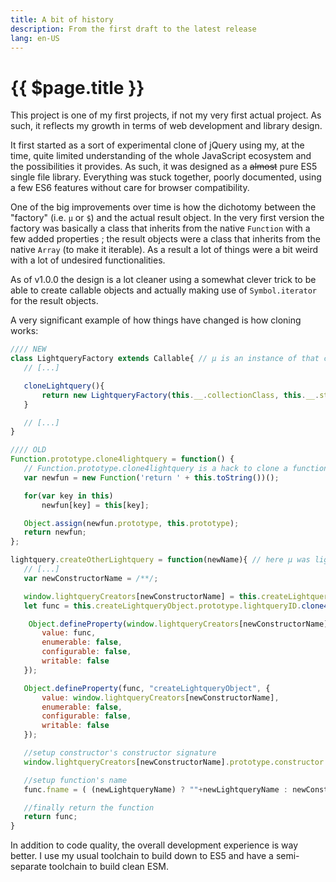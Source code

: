 ```yaml
---
title: A bit of history
description: From the first draft to the latest release
lang: en-US
---
```

# {{ $page.title }}

This project is one of my first projects, if not my very first actual project.
As such, it reflects my growth in terms of web development and library design.

It first started as a sort of experimental clone of jQuery using my, at the time, quite limited understanding of the whole
JavaScript ecosystem and the possibilities it provides. As such, it was designed as a ~~almost~~ pure ES5 single file library.
Everything was stuck together, poorly documented, using a few ES6 features without care for browser compatibility.

One of the big improvements over time is how the dichotomy between the "factory" (i.e. `µ` or `$`) and the actual result object.
In the very first version the factory was basically a class that inherits from the native `Function` with a few added properties ;
the result objects were a class that inherits from the native `Array` (to make it iterable). As a result a lot of things were
a bit weird with a lot of undesired functionalities.

As of v1.0.0 the design is a lot cleaner using a somewhat clever trick to be able to create callable objects and actually
 making use of `Symbol.iterator` for the result objects.
 
 A very significant example of how things have changed is how cloning works:
 
 ```javascript
//// NEW
class LightqueryFactory extends Callable{ // µ is an instance of that class
    // [...]

    cloneLightquery(){
	    return new LightqueryFactory(this.__.collectionClass, this.__.strictMode);
    }

    // [...]
}

//// OLD
Function.prototype.clone4lightquery = function() {
    // Function.prototype.clone4lightquery is a hack to clone a function properly
    var newfun = new Function('return ' + this.toString())();

    for(var key in this)
        newfun[key] = this[key];

    Object.assign(newfun.prototype, this.prototype);
    return newfun;
};

lightquery.createOtherLightquery = function(newName){ // here µ was lightquery
    // [...]
    var newConstructorName = /**/;

    window.lightqueryCreators[newConstructorName] = this.createLightqueryObject.clone4lightquery();
    let func = this.createLightqueryObject.prototype.lightqueryID.clone4lightquery();

     Object.defineProperty(window.lightqueryCreators[newConstructorName].prototype, "lightqueryID", {
        value: func,
        enumerable: false,
        configurable: false,
        writable: false
    });

    Object.defineProperty(func, "createLightqueryObject", {
        value: window.lightqueryCreators[newConstructorName],
        enumerable: false,
        configurable: false,
        writable: false
    });

    //setup constructor's constructor signature
    window.lightqueryCreators[newConstructorName].prototype.constructor = window.lightqueryCreators[newConstructorName];

    //setup function's name
    func.fname = ( (newLightqueryName) ? ""+newLightqueryName : newConstructorName );

    //finally return the function
    return func;
}
```

In addition to code quality, the overall development experience is way better.
I use my usual toolchain to build down to ES5 and have a semi-separate toolchain to build clean ESM.
